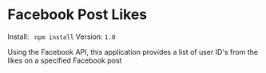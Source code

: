 # Facebook Post Likes

Install: ``` npm install```
Version: ```1.0```

Using the Facebook API, this application provides a list of user ID's from the likes on a specified Facebook post
